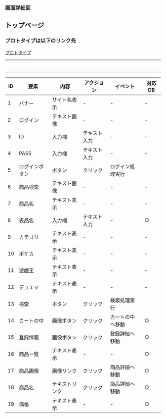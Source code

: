 ### 画面詳細図
## トップページ
### プロトタイプは以下のリンク先
[プロトタイプ](https://www.figma.com/file/OcrLaZa4Iho0YO6dadR7HM/Untitled?node-id=0%3A1)
*****
<img src="../img/Frame.png" width="10">

*****
|  ID  |  要素  |   内容   |  アクション  |  イベント  |  対応DB  |
|-----|-------|---------|-------------|------------|-------|
|1    |バナー|サイト名表示|-|-|-|
|2    |ログイン|テキスト画像|-|-|-|
|3    |ID|入力欄|テキスト入力|-|-|○| 
|4    |PASS|入力欄|テキスト入力|-|-|○|
|5    |ログインボタン|ボタン|クリック|ログイン処理実行||
|6    |商品検索|テキスト画像|-|-|-|
|7    |商品名|テキスト表示|-|-|-|
|8    |表品名|入力欄|テキスト入力|-|○|
|9    |カテゴリ|テキスト表示|-|-|-|
|10   |ポケカ|テキスト表示|-|-|-|
|11   |遊戯王|テキスト表示|-|-|-|
|12   |デュエマ|テキスト表示|-|-|-|
|13   |検索|ボタン|クリック|検索処理実行|
|14   |カートの中|画像ボタン|クリック|カートの中へ移動|○|
|15   |登録情報|画像ボタン|クリック|登録詳細へ移動|○|
|16   |商品一覧|テキスト表示|-|-|○|
|17   |商品画像|画像リンク|クリック|商品詳細へ移動|○|
|18   |商品名|テキストリンク|クリック|商品詳細へ移動|○|
|19   |価格|テキスト表示|-|-|○|
